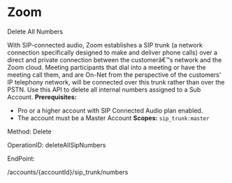 #     Zoom


Delete All Numbers

With SIP-connected audio, Zoom establishes a SIP trunk (a network connection specifically designed to make and deliver phone calls) over a direct and private connection between the customerâ€™s network and the Zoom cloud. Meeting participants that dial into a meeting or have the meeting call them, and are On-Net from the perspective of the customers' IP telephony network, will be connected over this trunk rather than over the PSTN. Use this API to delete all internal numbers assigned to a Sub Account.
**Prerequisites:**

* Pro or a higher account with SIP Connected Audio plan enabled.
* The account must be a Master Account
**Scopes:** `sip_trunk:master` 

Method: Delete

OperationID: deleteAllSipNumbers

EndPoint:

/accounts/{accountId}/sip_trunk/numbers

